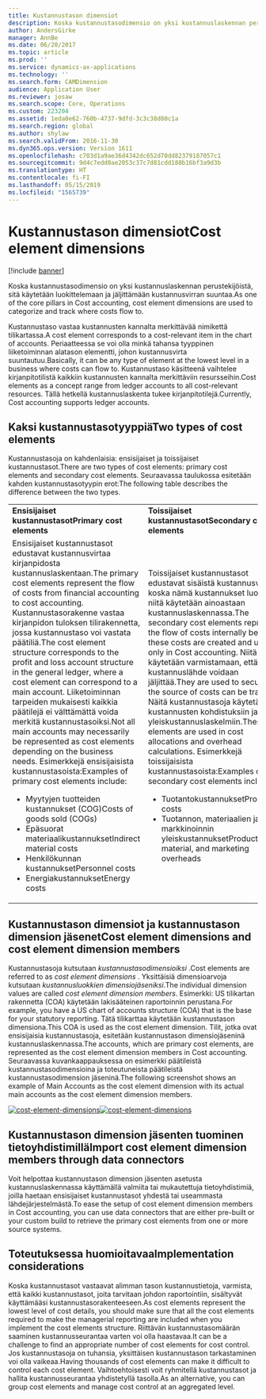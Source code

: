 ```yaml
---
title: Kustannustason dimensiot
description: Koska kustannustasodimensio on yksi kustannuslaskennan perustekijöistä, sitä käytetään luokittelemaan ja jäljittämään kustannusvirran suuntaa.
author: AndersGirke
manager: AnnBe
ms.date: 06/20/2017
ms.topic: article
ms.prod: ''
ms.service: dynamics-ax-applications
ms.technology: ''
ms.search.form: CAMDimension
audience: Application User
ms.reviewer: josaw
ms.search.scope: Core, Operations
ms.custom: 223204
ms.assetid: 1eda0e62-760b-4737-9dfd-3c3c38d80c1a
ms.search.region: global
ms.author: shylaw
ms.search.validFrom: 2016-11-30
ms.dyn365.ops.version: Version 1611
ms.openlocfilehash: c703d1a9ae36d4342dc652d70dd82379187057c1
ms.sourcegitcommit: 9d4c7edd0ae2053c37c7d81cdd180b16bf3a9d3b
ms.translationtype: HT
ms.contentlocale: fi-FI
ms.lasthandoff: 05/15/2019
ms.locfileid: "1565739"
---
```

# <a name="cost-element-dimensions"></a><span data-ttu-id="83b2f-103">Kustannustason dimensiot</span><span class="sxs-lookup"><span data-stu-id="83b2f-103">Cost element dimensions</span></span>

[!include [banner](../includes/banner.md)]

<span data-ttu-id="83b2f-104">Koska kustannustasodimensio on yksi kustannuslaskennan perustekijöistä, sitä käytetään luokittelemaan ja jäljittämään kustannusvirran suuntaa.</span><span class="sxs-lookup"><span data-stu-id="83b2f-104">As one of the core pillars in Cost accounting, cost element dimensions are used to categorize and track where costs flow to.</span></span> 

<span data-ttu-id="83b2f-105">Kustannustaso vastaa kustannusten kannalta merkittävää nimikettä tilikartassa.</span><span class="sxs-lookup"><span data-stu-id="83b2f-105">A cost element corresponds to a cost-relevant item in the chart of accounts.</span></span> <span data-ttu-id="83b2f-106">Periaatteessa se voi olla minkä tahansa tyyppinen liiketoiminnan alatason elementti, johon kustannusvirta suuntautuu.</span><span class="sxs-lookup"><span data-stu-id="83b2f-106">Basically, it can be any type of element at the lowest level in a business where costs can flow to.</span></span> <span data-ttu-id="83b2f-107">Kustannustaso käsitteenä vaihtelee kirjanpitotilistä kaikkiin kustannusten kannalta merkittäviin resursseihin.</span><span class="sxs-lookup"><span data-stu-id="83b2f-107">Cost elements as a concept range from ledger accounts to all cost-relevant resources.</span></span> <span data-ttu-id="83b2f-108">Tällä hetkellä kustannuslaskenta tukee kirjanpitotilejä.</span><span class="sxs-lookup"><span data-stu-id="83b2f-108">Currently, Cost accounting supports ledger accounts.</span></span>

## <a name="two-types-of-cost-elements"></a><span data-ttu-id="83b2f-109">Kaksi kustannustasotyyppiä</span><span class="sxs-lookup"><span data-stu-id="83b2f-109">Two types of cost elements</span></span>
<span data-ttu-id="83b2f-110">Kustannustasoja on kahdenlaisia: ensisijaiset ja toissijaiset kustannustasot.</span><span class="sxs-lookup"><span data-stu-id="83b2f-110">There are two types of cost elements: primary cost elements and secondary cost elements.</span></span> <span data-ttu-id="83b2f-111">Seuraavassa taulukossa esitetään kahden kustannustasotyypin erot:</span><span class="sxs-lookup"><span data-stu-id="83b2f-111">The following table describes the difference between the two types.</span></span>

<table>
<colgroup>
<col width="50%" />
<col width="50%" />
</colgroup>
<tbody>
<tr class="odd">
<td><span data-ttu-id="83b2f-112"><strong>Ensisijaiset kustannustasot</strong></span><span class="sxs-lookup"><span data-stu-id="83b2f-112"><strong>Primary cost elements</strong></span></span></td>
<td><span data-ttu-id="83b2f-113"><strong>Toissijaiset kustannustasot</strong></span><span class="sxs-lookup"><span data-stu-id="83b2f-113"><strong>Secondary cost elements</strong></span></span></td>
</tr>
<tr class="even">
<td><span data-ttu-id="83b2f-114">Ensisijaiset kustannustasot edustavat kustannusvirtaa kirjanpidosta kustannuslaskentaan.</span><span class="sxs-lookup"><span data-stu-id="83b2f-114">The primary cost elements represent the flow of costs from financial accounting to cost accounting.</span></span> <span data-ttu-id="83b2f-115">Kustannustasorakenne vastaa kirjanpidon tuloksen tilirakennetta, jossa kustannustaso voi vastata päätiliä.</span><span class="sxs-lookup"><span data-stu-id="83b2f-115">The cost element structure corresponds to the profit and loss account structure in the general ledger, where a cost element can correspond to a main account.</span></span> <span data-ttu-id="83b2f-116">Liiketoiminnan tarpeiden mukaisesti kaikkia päätilejä ei välttämättä voida merkitä kustannustasoiksi.</span><span class="sxs-lookup"><span data-stu-id="83b2f-116">Not all main accounts may necessarily be represented as cost elements depending on the business needs.</span></span> <span data-ttu-id="83b2f-117">Esimerkkejä ensisijaisista kustannustasoista:</span><span class="sxs-lookup"><span data-stu-id="83b2f-117">Examples of primary cost elements include:</span></span>
<ul>
<li><span data-ttu-id="83b2f-118">Myytyjen tuotteiden kustannukset (COG)</span><span class="sxs-lookup"><span data-stu-id="83b2f-118">Costs of goods sold (COGs)</span></span></li>
<li><span data-ttu-id="83b2f-119">Epäsuorat materiaalikustannukset</span><span class="sxs-lookup"><span data-stu-id="83b2f-119">Indirect material costs</span></span></li>
<li><span data-ttu-id="83b2f-120">Henkilökunnan kustannukset</span><span class="sxs-lookup"><span data-stu-id="83b2f-120">Personnel costs</span></span></li>
<li><span data-ttu-id="83b2f-121">Energiakustannukset</span><span class="sxs-lookup"><span data-stu-id="83b2f-121">Energy costs</span></span></li>
</ul></td>
<td><span data-ttu-id="83b2f-122">Toissijaiset kustannustasot edustavat sisäistä kustannusvirtaa, koska nämä kustannukset luodaan ja niitä käytetään ainoastaan kustannuslaskennassa.</span><span class="sxs-lookup"><span data-stu-id="83b2f-122">The secondary cost elements represent the flow of costs internally because these costs are created and used only in Cost accounting.</span></span> <span data-ttu-id="83b2f-123">Niitä käytetään varmistamaan, että kustannuslähde voidaan jäljittää.</span><span class="sxs-lookup"><span data-stu-id="83b2f-123">They are used to secure that the source of costs can be traced.</span></span> <span data-ttu-id="83b2f-124">Näitä kustannustasoja käytetään kustannusten kohdistuksiin ja yleiskustannuslaskelmiin.</span><span class="sxs-lookup"><span data-stu-id="83b2f-124">These cost elements are used in cost allocations and overhead calculations.</span></span> <span data-ttu-id="83b2f-125">Esimerkkejä toissijaisista kustannustasoista:</span><span class="sxs-lookup"><span data-stu-id="83b2f-125">Examples of secondary cost elements include:</span></span>
<ul>
<li><span data-ttu-id="83b2f-126">Tuotantokustannukset</span><span class="sxs-lookup"><span data-stu-id="83b2f-126">Production costs</span></span></li>
<li><span data-ttu-id="83b2f-127">Tuotannon, materiaalien ja markkinoinnin yleiskustannukset</span><span class="sxs-lookup"><span data-stu-id="83b2f-127">Production, material, and marketing overheads</span></span></li>
</ul></td>
</tr>
</tbody>
</table>

## <a name="cost-element-dimensions-and-cost-element-dimension-members"></a><span data-ttu-id="83b2f-128">Kustannustason dimensiot ja kustannustason dimension jäsenet</span><span class="sxs-lookup"><span data-stu-id="83b2f-128">Cost element dimensions and cost element dimension members</span></span>
<span data-ttu-id="83b2f-129">Kustannustasoja kutsutaan *kustannustasodimensioiksi* .</span><span class="sxs-lookup"><span data-stu-id="83b2f-129">Cost elements are referred to as *cost element dimensions* .</span></span> <span data-ttu-id="83b2f-130">Yksittäisiä dimensioarvoja kutsutaan *kustannusluokkien dimensiojäseniksi*.</span><span class="sxs-lookup"><span data-stu-id="83b2f-130">The individual dimension values are called *cost element dimension members*.</span></span> <span data-ttu-id="83b2f-131">Esimerkki: US tilikartan rakennetta (COA) käytetään lakisääteinen raportoinnin perustana.</span><span class="sxs-lookup"><span data-stu-id="83b2f-131">For example, you have a US chart of accounts structure (COA) that is the base for your statutory reporting.</span></span> <span data-ttu-id="83b2f-132">Tätä tilikarttaa käytetään kustannustason dimensiona.</span><span class="sxs-lookup"><span data-stu-id="83b2f-132">This COA is used as the cost element dimension.</span></span> <span data-ttu-id="83b2f-133">Tilit, jotka ovat ensisijaisia kustannustasoja, esitetään kustannustason dimensiojäseninä kustannuslaskennassa.</span><span class="sxs-lookup"><span data-stu-id="83b2f-133">The accounts, which are primary cost elements, are represented as the cost element dimension members in Cost accounting.</span></span> <span data-ttu-id="83b2f-134">Seuraavassa kuvankaappauksessa on esimerkki päätileistä kustannustasodimensioina ja toteutuneista päätileistä kustannustasodimension jäseninä.</span><span class="sxs-lookup"><span data-stu-id="83b2f-134">The following screenshot shows an example of Main Accounts as the cost element dimension with its actual main accounts as the cost element dimension members.</span></span> 

<span data-ttu-id="83b2f-135">[![cost-element-dimensions](./media/cost-element-dimensions.png)](./media/cost-element-dimensions.png)</span><span class="sxs-lookup"><span data-stu-id="83b2f-135">[![cost-element-dimensions](./media/cost-element-dimensions.png)](./media/cost-element-dimensions.png)</span></span>

## <a name="import-cost-element-dimension-members-through-data-connectors"></a><span data-ttu-id="83b2f-136">Kustannustason dimension jäsenten tuominen tietoyhdistimillä</span><span class="sxs-lookup"><span data-stu-id="83b2f-136">Import cost element dimension members through data connectors</span></span>
<span data-ttu-id="83b2f-137">Voit helpottaa kustannustason dimension jäsenten asetusta kustannuslaskennassa käyttämällä valmiita tai mukautettuja tietoyhdistimiä, joilla haetaan ensisijaiset kustannustasot yhdestä tai useammasta lähdejärjestelmästä.</span><span class="sxs-lookup"><span data-stu-id="83b2f-137">To ease the setup of cost element dimension members in Cost accounting, you can use data connectors that are either pre-built or your custom build to retrieve the primary cost elements from one or more source systems.</span></span>

## <a name="implementation-considerations"></a><span data-ttu-id="83b2f-138">Toteutuksessa huomioitavaa</span><span class="sxs-lookup"><span data-stu-id="83b2f-138">Implementation considerations</span></span>
<span data-ttu-id="83b2f-139">Koska kustannustasot vastaavat alimman tason kustannustietoja, varmista, että kaikki kustannustasot, joita tarvitaan johdon raportointiin, sisältyvät käyttämääsi kustannustasorakenteeseen.</span><span class="sxs-lookup"><span data-stu-id="83b2f-139">As cost elements represent the lowest level of cost details, you should make sure that all the cost elements required to make the managerial reporting are included when you implement the cost elements structure.</span></span> <span data-ttu-id="83b2f-140">Riittävän kustannustasomäärän saaminen kustannusseurantaa varten voi olla haastavaa.</span><span class="sxs-lookup"><span data-stu-id="83b2f-140">It can be a challenge to find an appropriate number of cost elements for cost control.</span></span> <span data-ttu-id="83b2f-141">Jos kustannustasoja on tuhansia, yksittäisen kustannustason tarkastaminen voi olla vaikeaa.</span><span class="sxs-lookup"><span data-stu-id="83b2f-141">Having thousands of cost elements can make it difficult to control each cost element.</span></span> <span data-ttu-id="83b2f-142">Vaihtoehtoisesti voit ryhmitellä kustannustasot ja hallita kustannusseurantaa yhdistetyllä tasolla.</span><span class="sxs-lookup"><span data-stu-id="83b2f-142">As an alternative, you can group cost elements and manage cost control at an aggregated level.</span></span>



